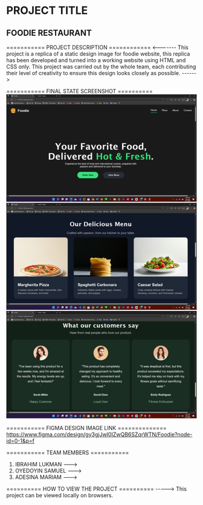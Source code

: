 # PROJECT TITLE
## FOODIE RESTAURANT



=========== PROJECT DESCRIPTION ============
<------- This project is a replica of a static design image for foodie website, this replica has been developed and turned into a working website using HTML and CSS only.
This project was carried out by the whole team, each contributing their level of creativity to ensure this design looks closely as possible. ------>



=========== FINAL STATE SCREENSHOT ==========
![alt text](<images/Foodie screenshot 1.png>)
![alt text](<images/Foodie screenshot 2.png>)
![alt text](<images/Foodie screenshot 3.png>)




=========== FIGMA DESIGN IMAGE LINK ==============
https://www.figma.com/design/gy3gjJwI0IZwQB6SZqrWTN/Foodie?node-id=0-1&p=f




=========== TEAM MEMBERS ===========
1. IBRAHIM LUKMAN   --->
2. OYEDOYIN SAMUEL  --->
3. ADESINA MARIAM   --->




========== HOW TO VIEW THE PROJECT ==========
-----> This project can be viewed locally on browsers.








